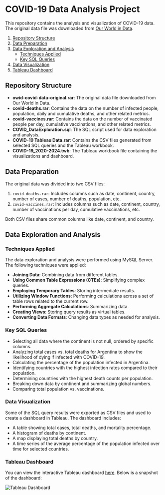 # COVID-19 Data Analysis Project

This repository contains the analysis and visualization of COVID-19 data. The original data file was downloaded from [Our World in Data](https://ourworldindata.org/covid-deaths).

1. [Repository Structure](#repository-structure)
2. [Data Preparation](#data-preparation)
3. [Data Exploration and Analysis](#data-exploration-and-analysis)
   - [Techniques Applied](#techniques-applied)
   - [Key SQL Queries](#key-sql-queries)
4. [Data Visualization](#data-visualization)
5. [Tableau Dashboard](#tableau-dashboard)

## Repository Structure

- **owid-covid-data-original.rar**: The original data file downloaded from Our World in Data.
- **covid-deaths.rar**: Contains the data on the number of infected people, population, daily and cumulative deaths, and other related metrics.
- **covid-vaccines.rar**: Contains the data on the number of vaccinated people per day, cumulative vaccinations, and other related metrics.
- **COVID_DataExploration.sql**: The SQL script used for data exploration and analysis.
- **COVID-19 Tableau Data.rar**: Contains the CSV files generated from selected SQL queries and the Tableau workbook.
- **COVID-19_2020-2024.twb**: The Tableau workbook file containing the visualizations and dashboard.

## Data Preparation

The original data was divided into two CSV files:
1. `covid-deaths.rar`: Includes columns such as date, continent, country, number of cases, number of deaths, population, etc.
2. `covid-vaccines.rar`: Includes columns such as date, continent, country, number of vaccinations per day, cumulative vaccinations, etc.

Both CSV files share common columns like date, continent, and country.

## Data Exploration and Analysis

### Techniques Applied

The data exploration and analysis were performed using MySQL Server. The following techniques were applied:

- **Joining Data**: Combining data from different tables.
- **Using Common Table Expressions (CTEs)**: Simplifying complex queries.
- **Employing Temporary Tables**: Storing intermediate results.
- **Utilizing Window Functions**: Performing calculations across a set of table rows related to the current row.
- **Performing Aggregate Calculations**: Summarizing data.
- **Creating Views**: Storing query results as virtual tables.
- **Converting Data Formats**: Changing data types as needed for analysis.

### Key SQL Queries

- Selecting all data where the continent is not null, ordered by specific columns.
- Analyzing total cases vs. total deaths for Argentina to show the likelihood of dying if infected with COVID-19.
- Calculating the percentage of the population infected in Argentina.
- Identifying countries with the highest infection rates compared to their population.
- Determining countries with the highest death counts per population.
- Breaking down data by continent and summarizing global numbers.
- Comparing total population vs. vaccinations.

### Data Visualization

Some of the SQL query results were exported as CSV files and used to create a dashboard in Tableau. The dashboard includes:

- A table showing total cases, total deaths, and mortality percentage.
- A histogram of deaths by continent.
- A map displaying total deaths by country.
- A time series of the average percentage of the population infected over time for selected countries.

### Tableau Dashboard

You can view the interactive Tableau dashboard [here](https://public.tableau.com/app/profile/luciana.valiente/viz/COVID-19_2020-2024/Dashboard1). Below is a snapshot of the dashboard:

![Tableau Dashboard](https://github.com/lucianagabrielavaliente/COVID-2019-Data-Exploration-And-Visualization/assets/54379062/4d4b5ab0-afd0-4da7-85b2-17cc12a085e0)
